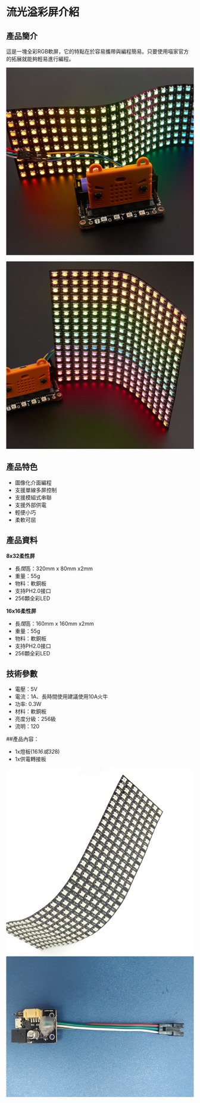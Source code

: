 # 流光溢彩屏介紹

## 產品簡介

這是一塊全彩RGB軟屏，它的特點在於容易攜帶與編程簡易。只要使用喵家官方的拓展就能夠輕易進行編程。

![](./LEDMatrix/zhanshi_2.png)

![](./LEDMatrix/rshiyitu_2.png)


## 產品特色

- 圖像化介面編程
- 支援單線多屏控制
- 支援模組式串聯
- 支援外部供電
- 輕便小巧
- 柔軟可屈

## 產品資料
 
__8x32柔性屏__

- 長*闊*高：320mm x 80mm x2mm
- 重量：55g
- 物料：軟銅板
- 支持PH2.0接口
- 256顆全彩LED

__16x16柔性屏__

- 長*闊*高：160mm x 160mm x2mm
- 重量：55g
- 物料：軟銅板
- 支持PH2.0接口
- 256顆全彩LED


## 技術參數 

- 電壓：5V
- 電流：1A、長時間使用建議使用10A火牛
- 功率: 0.3W
- 材料：軟銅板
- 亮度分級：256級
- 流明：120


##產品內容：

- 1x燈板(16*16或32*8)
- 1x供電轉接板

![](./LEDMatrix/zhanshi_1.png)
![](./LEDMatrix/f.jpg)



